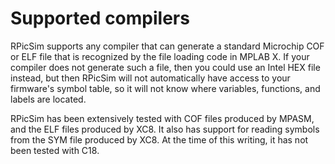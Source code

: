 # Supported compilers

RPicSim supports any compiler that can generate a standard Microchip COF or ELF file that is recognized by the file loading code in MPLAB X.  If your compiler does not generate such a file, then you could use an Intel HEX file instead, but then RPicSim will not automatically have access to your firmware's symbol table, so it will not know where variables, functions, and labels are located.

RPicSim has been extensively tested with COF files produced by MPASM, and the ELF files produced by XC8.  It also has support for reading symbols from the SYM file produced by XC8.  At the time of this writing, it has not been tested with C18.